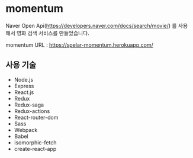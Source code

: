 # momentum
Naver Open Api(https://developers.naver.com/docs/search/movie/) 를 사용해서 영화 검색 서비스를 만들었습니다.

momentum URL : https://spelar-momentum.herokuapp.com/

## 사용 기술
- Node.js
- Express
- React.js
- Redux
- Redux-saga
- Redux-actions
- React-router-dom
- Sass
- Webpack
- Babel
- isomorphic-fetch
- create-react-app
